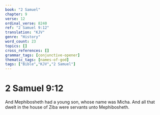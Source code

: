 ```yaml
---
book: "2 Samuel"
chapter: 9
verse: 12
ordinal_verse: 8240
ref: "2 Samuel 9:12"
translation: "KJV"
genre: "History"
word_count: 23
topics: []
cross_references: []
grammar_tags: [conjunctive-opener]
thematic_tags: [names-of-god]
tags: ["Bible","KJV","2 Samuel"]
---
```


# 2 Samuel 9:12

And Mephibosheth had a young son, whose name was Micha. And all that dwelt in the house of Ziba were servants unto Mephibosheth.
